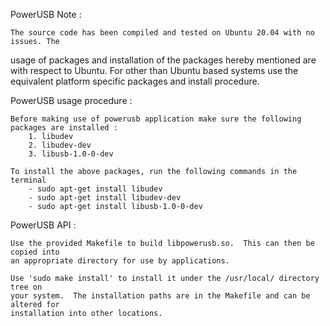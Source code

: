PowerUSB Note :

	The source code has been compiled and tested on Ubuntu 20.04 with no issues. The
usage of packages and installation of the packages hereby mentioned are with respect to
Ubuntu. For other than Ubuntu based systems use the equivalent platform specific packages
and install procedure.

PowerUSB usage procedure :
	
	Before making use of powerusb application make sure the following packages are installed :
		1. libudev
		2. libudev-dev
		3. libusb-1.0-0-dev

	To install the above packages, run the following commands in the terminal
		- sudo apt-get install libudev
		- sudo apt-get install libudev-dev
		- sudo apt-get install libusb-1.0-0-dev

PowerUSB API :

	Use the provided Makefile to build libpowerusb.so.  This can then be copied into
	an appropriate directory for use by applications.

	Use 'sudo make install' to install it under the /usr/local/ directory tree on
	your system.  The installation paths are in the Makefile and can be altered for
	installation into other locations.
